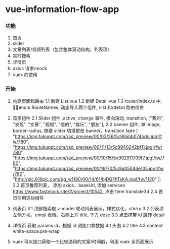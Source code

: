 # vue-information-flow-app

### 功能

1. 首页
2. slider
3. 文章列表/视频列表（包含整体滚动结构，列表项）
4. 实时搜索
5. 详情页
6. axios 请求/mock
7. vuex 的使用

### 开始

1. 构建页面和路由
   1.1 新建 List.vue
   1.2 新建 Detail.vue
   1.3 router/index.ts 中, enum RouteNames, 动态导入两个组件, /list 和/detail 路由带参

2. 首页组件
   2.1 Slider 组件 ,active, change 事件, 横向滚动, transition, ["我的", "发现", "文章", "视频", "他的", "娱乐", "朋友"];
   2.2 banner 组件, 单 image, border-radius, 随着 slider 切换更改 banner，transition fade
   [
   "https://img.tukuppt.com//ad_preview/00/03/56/5c98abb074bdd.jpg!/fw/780",
   "https://img.tukuppt.com//ad_preview/00/11/13/5c9940242bf11.jpg!/fw/780",
   "https://img.tukuppt.com//ad_preview/00/10/15/5c992911709f7.jpg!/fw/780",
   "https://img.tukuppt.com//ad_preview/00/19/70/5c9a0504de105.jpg!/fw/780",
   "http://pic.616pic.com/bg_w1180/00/14/61/bjDQ7hTsKA.jpg!/fw/1120"
   ];
   2.3 首页推荐列表， 添加 axios，baseUrl, 添加 services https://www.fastmock.site/#/project/10542, 点击 Item translate3d
   2.4 首页引用这些组件
3. 列表页
   3.1 顶部搜索框 v-model 联动列表展示，样式优化，sticky
   3.2 列表项 左侧方块，emoji 表情。右侧上方 title, 下方 desc
   3.3 点击携带 id 跳转 detail

4. 详情页 获取 params.id，根据 id 调接口拿数据
   4.1 头图
   4.2 title
   4.3 content white-space:pre-wrap

5. vuex
   可以接口获取一个比较通用的文案/时间戳，利用 vuex 全页面展示
